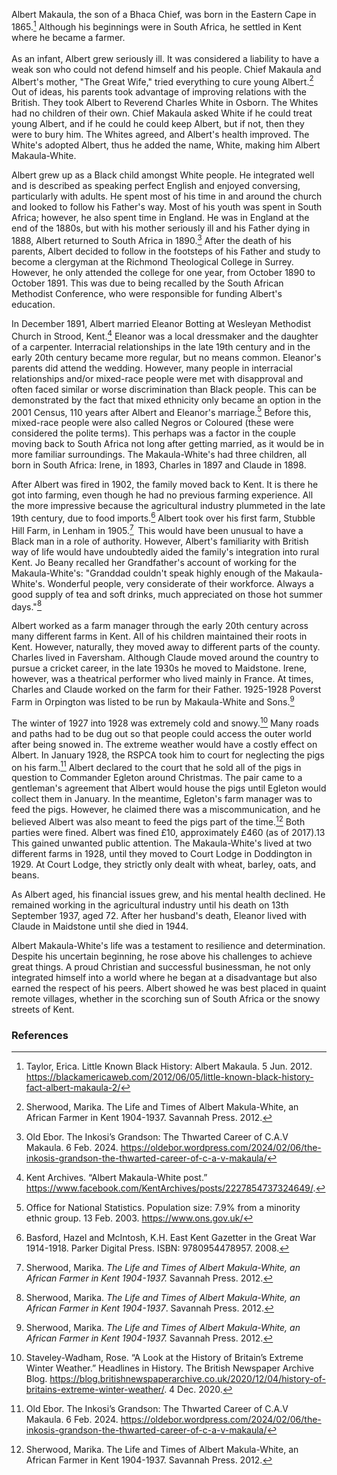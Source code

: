 Albert Makaula, the son of a Bhaca Chief, was born in the Eastern Cape in 1865.[^ref1] Although his beginnings were in South Africa, he settled in Kent where he became a farmer. 
<br><br>
As an infant, Albert grew seriously ill. It was considered a liability to have a weak son who could not defend himself and his people. Chief Makaula and Albert's mother, "The Great Wife," tried everything to cure young Albert.[^ref2] Out of ideas, his parents took advantage of improving relations with the British. They took Albert to Reverend Charles White in Osborn. The Whites had no children of their own. Chief Makaula asked White if he could treat young Albert, and if he could he could keep Albert, but if not, then they were to bury him. The Whites agreed, and Albert's health improved. The White's adopted Albert, thus he added the name, White, making him Albert Makaula-White. 

Albert grew up as a Black child amongst White people. He integrated well and is described as speaking perfect English and enjoyed conversing, particularly with adults. He spent most of his time in and around the church and looked to follow his Father's way. Most of his youth was spent in South Africa; however, he also spent time in England. He was in England at the end of the 1880s, but with his mother seriously ill and his Father dying in 1888, Albert returned to South Africa in 1890.[^ref3] After the death of his parents, Albert decided to follow in the footsteps of his Father and study to become a clergyman at the Richmond Theological College in Surrey. However, he only attended the college for one year, from October 1890 to October 1891. This was due to being recalled by the South African Methodist Conference, who were responsible for funding Albert's education.  

In December 1891, Albert married Eleanor Botting at Wesleyan Methodist Church in Strood, Kent.[^ref4] Eleanor was a local dressmaker and the daughter of a carpenter. Interracial relationships in the late 19th century and in the early 20th century became more regular, but no means common. Eleanor's parents did attend the wedding. However, many people in interracial relationships and/or mixed-race people were met with disapproval and often faced similar or worse discrimination than Black people. This can be demonstrated by the fact that mixed ethnicity only became an option in the 2001 Census, 110 years after Albert and Eleanor's marriage.[^ref5] Before this, mixed-race people were also called Negros or Coloured (these were considered the polite terms). This perhaps was a factor in the couple moving back to South Africa not long after getting married, as it would be in more familiar surroundings. The Makaula-White's had three children, all born in South Africa: Irene, in 1893, Charles in 1897 and Claude in 1898. 
<param ve-image url="https://upload.wikimedia.org/wikipedia/commons/4/41/Wesleyan_Church_Strood.jpg" label="Wesleyan Church, Strood" attribution="Postcard, Public domain, via Wikimedia Commons">

After Albert was fired in 1902, the family moved back to Kent. It is there he got into farming, even though he had no previous farming experience. All the more impressive because the agricultural industry plummeted in the late 19th century, due to food imports.[^ref6] Albert took over his first farm, Stubble Hill Farm, in Lenham in 1905.[^ref7]  This would have been unusual to have a Black man in a role of authority. However, Albert's familiarity with British way of life would have undoubtedly aided the family's integration into rural Kent. Jo Beany recalled her Grandfather's account of working for the Makaula-White's: "Granddad couldn't speak highly enough of the Makaula-White's. Wonderful people, very considerate of their workforce. Always a good supply of tea and soft drinks, much appreciated on those hot summer days."[^ref8]

Albert worked as a farm manager through the early 20th century across many different farms in Kent. All of his children maintained their roots in Kent. However, naturally, they moved away to different parts of the county. Charles lived in Faversham. Although Claude moved around the country to pursue a cricket career, in the late 1930s he moved to Maidstone. Irene, however, was a theatrical performer who lived mainly in France. At times, Charles and Claude worked on the farm for their Father. 1925-1928 Poverst Farm in Orpington was listed to be run by Makaula-White and Sons.[^ref9]

The winter of 1927 into 1928 was extremely cold and snowy.[^ref10] Many roads and paths had to be dug out so that people could access the outer world after being snowed in. The extreme weather would have a costly effect on Albert. In January 1928, the RSPCA took him to court for neglecting the pigs on his farm.[^ref11] Albert declared to the court that he sold all of the pigs in question to Commander Egleton around Christmas. The pair came to a gentleman's agreement that Albert would house the pigs until Egleton would collect them in January. In the meantime, Egleton's farm manager was to feed the pigs. However, he claimed there was a miscommunication, and he believed Albert was also meant to feed the pigs part of the time.[^ref12] Both parties were fined. Albert was fined £10, approximately £460 (as of 2017).13 This gained unwanted public attention. The Makaula-White's lived at two different farms in 1928, until they moved to Court Lodge in Doddington in 1929. At Court Lodge, they strictly only dealt with wheat, barley, oats, and beans. 

As Albert aged, his financial issues grew, and his mental health declined. He remained working in the agricultural industry until his death on 13th September 1937, aged 72. After her husband's death, Eleanor lived with Claude in Maidstone until she died in 1944. 

Albert Makaula-White's life was a testament to resilience and determination. Despite his uncertain beginning, he rose above his challenges to achieve great things. A proud Christian and successful businessman, he not only integrated himself into a world where he began at a disadvantage but also earned the respect of his peers. Albert showed he was best placed in quaint remote villages, whether in the scorching sun of South Africa or the snowy streets of Kent.  

### References

[^ref1]: Taylor, Erica. Little Known Black History: Albert Makaula. 5 Jun. 2012. https://blackamericaweb.com/2012/06/05/little-known-black-history-fact-albert-makaula-2/ 
[^ref2]: Sherwood, Marika. The Life and Times of Albert Makula-White, an African Farmer in Kent 1904-1937. Savannah Press. 2012. 
[^ref3]: Old Ebor. The Inkosi’s Grandson: The Thwarted Career of C.A.V Makaula. 6 Feb. 2024. https://oldebor.wordpress.com/2024/02/06/the-inkosis-grandson-the-thwarted-career-of-c-a-v-makaula/ 
[^ref4]: Kent Archives. “Albert Makaula-White post.” https://www.facebook.com/KentArchives/posts/2227854737324649/. 
[^ref5]: Office for National Statistics. Population size: 7.9% from a minority ethnic group. 13 Feb. 2003. https://www.ons.gov.uk/ 
[^ref6]: Basford, Hazel and McIntosh, K.H. East Kent Gazetter in the Great War 1914-1918. Parker Digital Press. ISBN: 9780954478957. 2008. 
[^ref7]: Sherwood, Marika. _The Life and Times of Albert Makula-White, an African Farmer in Kent 1904-1937._ Savannah Press. 2012. 
[^ref8]: Sherwood, Marika. _The Life and Times of Albert Makula-White, an African Farmer in Kent 1904-1937_. Savannah Press. 2012. 
[^ref9]: Sherwood, Marika. _The Life and Times of Albert Makula-White, an African Farmer in Kent 1904-1937._ Savannah Press. 2012. 
[^ref10]: Staveley-Wadham, Rose. “A Look at the History of Britain’s Extreme Winter Weather.” Headlines in History. The British Newspaper Archive Blog. https://blog.britishnewspaperarchive.co.uk/2020/12/04/history-of-britains-extreme-winter-weather/. 4 Dec. 2020. 
[^ref11]: Old Ebor. The Inkosi’s Grandson: The Thwarted Career of C.A.V Makaula. 6 Feb. 2024. https://oldebor.wordpress.com/2024/02/06/the-inkosis-grandson-the-thwarted-career-of-c-a-v-makaula/ 
[^ref12]: Sherwood, Marika. The Life and Times of Albert Makula-White, an African Farmer in Kent 1904-1937. Savannah Press. 2012. 
[^ref13]: The National Archives. Currency Converter : 1270-2017.  https://www.nationalarchives.gov.uk/currency-converter/#currency-result. 


 
